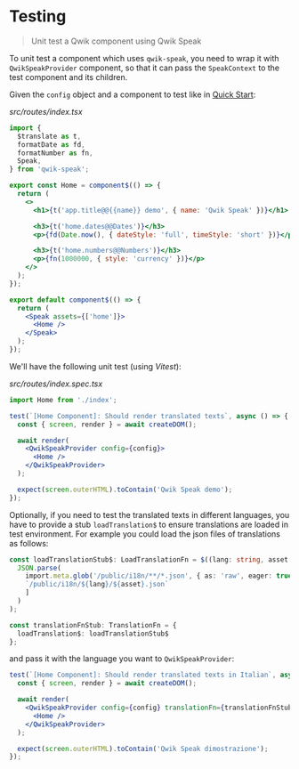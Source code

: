 # Testing

> Unit test a Qwik component using Qwik Speak

To unit test a component which uses `qwik-speak`, you need to wrap it with `QwikSpeakProvider` component, so that it can pass the `SpeakContext` to the test component and its children.

Given the `config` object and a component to test like in [Quick Start](./quick-start.md):

_src/routes/index.tsx_
```jsx
import {
  $translate as t,
  formatDate as fd,
  formatNumber as fn,
  Speak,
} from 'qwik-speak';

export const Home = component$(() => {
  return (
    <>
      <h1>{t('app.title@@{{name}} demo', { name: 'Qwik Speak' })}</h1>

      <h3>{t('home.dates@@Dates')}</h3>
      <p>{fd(Date.now(), { dateStyle: 'full', timeStyle: 'short' })}</p>

      <h3>{t('home.numbers@@Numbers')}</h3>
      <p>{fn(1000000, { style: 'currency' })}</p>
    </>
  );
});

export default component$(() => {
  return (
    <Speak assets={['home']}>
      <Home />
    </Speak>
  );
});
```

We'll have the following unit test (using _Vitest_):

_src/routes/index.spec.tsx_
```jsx
import Home from './index';

test(`[Home Component]: Should render translated texts`, async () => {
  const { screen, render } = await createDOM();

  await render(
    <QwikSpeakProvider config={config}>
      <Home />
    </QwikSpeakProvider>
  );

  expect(screen.outerHTML).toContain('Qwik Speak demo');
});
```

Optionally, if you need to test the translated texts in different languages, you have to provide a stub `loadTranslation$` to ensure translations are loaded in test environment. For example you could load the json files of translations as follows:
```typescript
const loadTranslationStub$: LoadTranslationFn = $((lang: string, asset: string, origin?: string) =>
  JSON.parse(
    import.meta.glob('/public/i18n/**/*.json', { as: 'raw', eager: true })[
    `/public/i18n/${lang}/${asset}.json`
    ]
  )
);

const translationFnStub: TranslationFn = {
  loadTranslation$: loadTranslationStub$
};
```
and pass it with the language you want to `QwikSpeakProvider`:

```jsx
test(`[Home Component]: Should render translated texts in Italian`, async () => {
  const { screen, render } = await createDOM();

  await render(
    <QwikSpeakProvider config={config} translationFn={translationFnStub} locale={{ lang: 'it-IT', currency: 'EUR', timeZone: 'Europe/Rome' }}>
      <Home />
    </QwikSpeakProvider>
  );

  expect(screen.outerHTML).toContain('Qwik Speak dimostrazione');
});
```